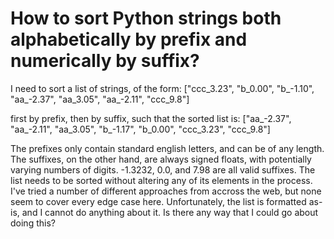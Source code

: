
# How to sort Python strings both alphabetically by prefix and numerically by suffix?

I need to sort a list of strings, of the form:
["ccc_3.23", "b_0.00", "b_-1.10", "aa_-2.37", "aa_3.05", "aa_-2.11", "ccc_9.8"]

first by prefix, then by suffix, such that the sorted list is:
["aa_-2.37", "aa_-2.11", "aa_3.05", "b_-1.17", "b_0.00", "ccc_3.23", "ccc_9.8"]

The prefixes only contain standard english letters, and can be of any length. The suffixes, on the other hand, are always signed floats, with potentially varying numbers of digits. -1.3232, 0.0, and 7.98 are all valid suffixes.
The list needs to be sorted without altering any of its elements in the process. I've tried a number of different approaches from accross the web, but none seem to cover every edge case here. Unfortunately, the list is formatted as-is, and I cannot do anything about it.
Is there any way that I could go about doing this?

        